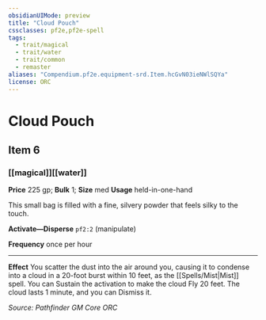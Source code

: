 ```yaml
---
obsidianUIMode: preview
title: "Cloud Pouch"
cssclasses: pf2e,pf2e-spell
tags:
  - trait/magical
  - trait/water
  - trait/common
  - remaster
aliases: "Compendium.pf2e.equipment-srd.Item.hcGvN03ieNWlSQYa"
license: ORC
---
```

# Cloud Pouch
## Item 6
### [[magical]][[water]]


**Price** 225 gp; 
**Bulk** 1; **Size** med
**Usage** held-in-one-hand

This small bag is filled with a fine, silvery powder that feels silky to the touch.

**Activate—Disperse** `pf2:2` (manipulate)

**Frequency** once per hour

* * *

**Effect** You scatter the dust into the air around you, causing it to condense into a cloud in a 20-foot burst within 10 feet, as the [[Spells/Mist|Mist]] spell. You can Sustain the activation to make the cloud Fly 20 feet. The cloud lasts 1 minute, and you can Dismiss it.

*Source: Pathfinder GM Core*
*ORC*